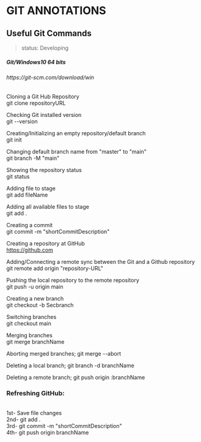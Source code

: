 <h1> GIT ANNOTATIONS </H1>
<h2> Useful Git Commands </h2>

>status: Developing

<h5>Git/Windows10 64 bits</h5>
<h6>https://git-scm.com/download/win</h6>

Cloning a Git Hub Repository<br>
git clone repositoryURL

Checking Git installed version<br>
git --version

Creating/Initializing an empty repository/default branch<br>
git init

Changing default branch name from "master" to "main"<br>
git branch -M "main"<br>

Showing the repository status<br>
git status

Adding file to stage<br>
git add fileName

Adding all available files to stage<br>
git add .

Creating a commit<br>
git commit -m "shortCommitDescription"

Creating a repository at GitHub<br>
https://github.com

Adding/Connecting a remote sync between the Git and a Github repository<br>
git remote add origin "repository-URL"

Pushing the local repository to the remote repository<br>
git push -u origin main

Creating a new branch<br>
git checkout -b Secbranch

Switching branches<br>
git checkout main

Merging branches<br>
git merge branchName

Aborting merged branches;
git merge --abort

Deleting a local branch;
git branch -d branchName

Deleting a remote branch;
git push origin :branchName

<h3> Refreshing GitHub: </h3><br>
1st- Save file changes<br>
2nd- git add . <br>
3rd- git commit -m "shortCommitDescription" <br>
4th- git push origin branchName
